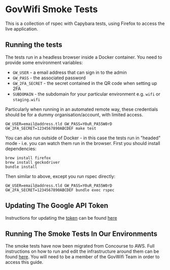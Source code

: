 GovWifi Smoke Tests
===================

This is a collection of rspec with Capybara tests, using Firefox to access the live application.

Running the tests
-----------------

The tests run in a headless browser inside a Docker container. You need to provide some environment variables:

- `GW_USER` - a email address that can sign in to the admin
- `GW_PASS` - the associated password
- `GW_2FA_SECRET` - the secret contained in the QR code when setting up 2FA
- `SUBDOMAIN` - the subdomain for your particular environment e.g. `wifi` or `staging.wifi`

Particularly when running in an automated remote way, these credentials should be for a dummy organisation/account, with limited access.

```
GW_USER=email@address.tld GW_PASS=Y0uR_PA55W0rD GW_2FA_SECRET=1234567890ABCDEF make test
```

You can also run outside of Docker - in this case the tests run in "headed" mode - i.e. you can watch them run in the browser. First you should install dependencies:

```
brew install firefox
brew install geckodriver
bundle install
```

Then similar to above, except you run rspec directly:

```
GW_USER=email@address.tld GW_PASS=Y0uR_PA55W0rD GW_2FA_SECRET=1234567890ABCDEF bundle exec rspec
```

Updating The Google API Token
-----------------------------

Instructions for updating the [token](https://github.com/alphagov/govwifi-smoke-tests/blob/363d6827e4eb7763003d0d9f4fd4f4288c6fa28a/smoke-tests-concourse.yml#L136) can be found [here](https://docs.google.com/document/d/1uAaho6jRFUyBT4WRFuDN8pfDmHjfYvG6hT_uo4g1pqA/edit#heading=h.2q4zw5lc8jgj)

Running The Smoke Tests In Our Environments
-------------------------------------------

The smoke tests have now been migrated from Concourse to AWS. Full instructions on how to run and edit the infrastructure around them can be found [here](https://docs.google.com/document/d/1RHNkGxJLr4BPPUlFgqDzCF6mSOXK0Kj2Yfb-GHXXNIA/). You will need to be a member of the GovWifi Team in order to access this guide.
